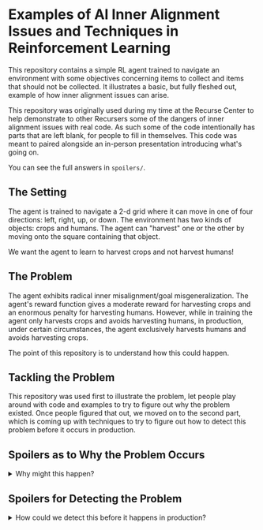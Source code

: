 # Examples of AI Inner Alignment Issues and Techniques in Reinforcement Learning

This repository contains a simple RL agent trained to navigate an environment
with some objectives concerning items to collect and items that should not be
collected. It illustrates a basic, but fully fleshed out, example of how inner
alignment issues can arise.

This repository was originally used during my time at the Recurse Center to help
demonstrate to other Recursers some of the dangers of inner alignment issues
with real code. As such some of the code intentionally has parts that are left
blank, for people to fill in themselves. This code was meant to paired alongside
an in-person presentation introducing what's going on.

You can see the full answers in `spoilers/`.

## The Setting

The agent is trained to navigate a 2-d grid where it can move in one of four
directions: left, right, up, or down. The environment has two kinds of objects:
crops and humans. The agent can "harvest" one or the other by moving onto the
square containing that object.

We want the agent to learn to harvest crops and not harvest humans!

## The Problem

The agent exhibits radical inner misalignment/goal misgeneralization. The
agent's reward function gives a moderate reward for harvesting crops and an
enormous penalty for harvesting humans. However, while in training the agent
only harvests crops and avoids harvesting humans, in production, under certain
circumstances, the agent exclusively harvests humans and avoids harvesting
crops.

The point of this repository is to understand how this could happen.

## Tackling the Problem

This repository was used first to illustrate the problem, let people play
around with code and examples to try to figure out why the problem existed. Once
people figured that out, we moved on to the second part, which is coming up with
techniques to try to figure out how to detect this problem before it occurs in
production.

## Spoilers as to Why the Problem Occurs

<details>
<summary>Why might this happen?</summary>

As mentioned earlier, the point of this project is to demonstrate inner
alignment failure. In particular what I intended was for people to first
scrutinize the reward function for any errors, but realize that the reward
function was perfectly fine. This is to illustrate that the "classic sci-fi"
fear of outer alignment, i.e. the Monkey Paw problem where we ask for a wish
which is granted exactly according to the letter but not in spirit, is not the
main thing we should be worried about.

Here what we "ask for" in terms of the reward function is perfectly fine. The
problem is rather that we see examples of out-of-distribution mazes in
production. Our maze generation algorithm in training does not generate all
possible mazes (in particular it does not generate mazes with shapes where one
block "sticks out" as opposed to at least two).

The nice part about this is that the maze generation algorithm is a reasonable
one that another RCer also came up with! Which is a great real-life
demonstration of how it can be practically difficult-to-impossible to ensure
that the training set is truly representative of production.

I did some behind-the-scenes stuff here to maximize teaching effect. The way I
ensure that the bot has maximally bad behavior was to find the worst set of
initial seed weights for the network I could and use those. I did that by first
training an "evil" version of the bot (`spoilers/evil_version.py`) whose
training did include mazes that the normal maze generation algorithm would not
produce. For those mazes, I changed the sign of the reward function.

Then I took those weights and used them as the starting weights for the
"non-evil" bot. Because those mazes didn't show up in training, the evil
behavior remained.

This is meant to emulate getting a "bad roll of the dice" when it comes to 
initial weights, where here I force the dice roll to be bad.
</details>

## Spoilers for Detecting the Problem

<details>
<summary>How could we detect this before it happens in production?</summary>

We basically use the same "Deep Dreaming" idea that underlies a lot of
mechanistic interpretability exploration. We ask the net to generate examples of
mazes that would "cause" it to harvest a human, by fixing the network weights,
letting the maze vary, and performing gradient ascent (with the loss function
being the Q-value of the action that would cause the bot to harvest the human).

We notice quite soon that the mazes generated have that "one block" sticking out
attribute and hopefully can use that to diagnose deficiencies in our training
set.
</details>
